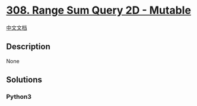 # [308. Range Sum Query 2D - Mutable](https://leetcode.com/problems/range-sum-query-2d-mutable)

[中文文档](/leetcode/0300-0399/0308.Range%20Sum%20Query%202D%20-%20Mutable/README.md)

## Description

None

## Solutions

<!-- tabs:start -->

### **Python3**

```python

```

<!-- tabs:end -->
